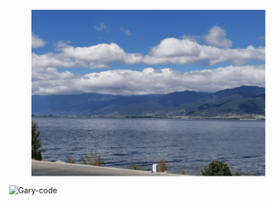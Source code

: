 <p align="center">
  <figure>
    <img alig src="./about.gif" />
  </figure>
</p>

![Gary-code](https://github-readme-stats.vercel.app/api?username=Gary-code&show_icons=true&theme=tokyonight&count_private=true)
